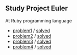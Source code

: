 ## Study Project Euler
At Ruby programming language

- [problem1](http://projecteuler.net/problem=1) / [solved](problems/problem1.rb)
- [problem2](http://projecteuler.net/problem=2) / [solved](problems/problem2.rb)
- [problem3](http://projecteuler.net/problem=3) / [solved](problems/problem3.rb)
- [problem4](http://projecteuler.net/problem=4) / [solved](problems/problem4.rb)
